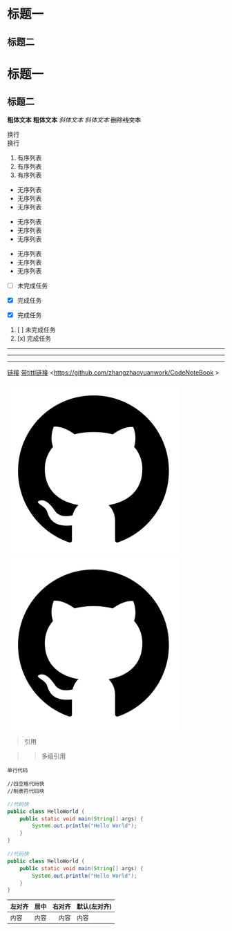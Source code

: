 # 标题一

## 标题二

标题一
===

标题二
---

**粗体文本**
__粗体文本__
*斜体文本*
_斜体文本_
~~删除线文本~~



换行  
换行


1. 有序列表
2. 有序列表
3. 有序列表

- 无序列表
- 无序列表
- 无序列表

* 无序列表
* 无序列表
* 无序列表

+ 无序列表
+ 无序列表
+ 无序列表



* [ ] 未完成任务
- [x] 完成任务
+ [x] 完成任务

1. [ ] 未完成任务
2. [x] 完成任务


***

---

___


[链接](https://github.com/zhangzhaoyuanwork/CodeNoteBook)
[带tittl链接](https://github.com/zhangzhaoyuanwork/CodeNoteBook "标题")
<https://github.com/zhangzhaoyuanwork/CodeNoteBook >


![图片](./img/github-fill.svg)
![带tittl图片](./img/github-fill.svg "标题")

> 引用


> > 多级引用

`单行代码`

    //四空格代码快  
    //制表符代码块

```java
//代码快
public class HelloWorld {
    public static void main(String[] args) {
        System.out.println("Hello World");
    }
}
```
~~~java
//代码快
public class HelloWorld {
    public static void main(String[] args) {
        System.out.println("Hello World");
    }
}
~~~


| 左对齐 | 居中 | 右对齐 |默认(左对齐)|
:-------|:-----:|-------:|-----|
| 内容   | 内容 | 内容   |内容|


<!--注释-->
<?注释>